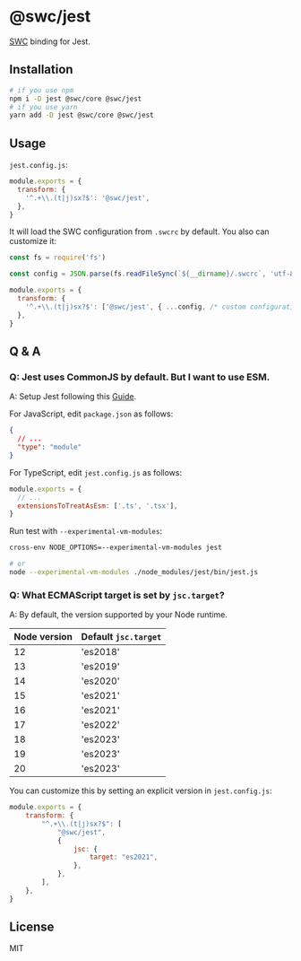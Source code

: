 # @swc/jest

[SWC][] binding for Jest.

## Installation

```sh
# if you use npm
npm i -D jest @swc/core @swc/jest
# if you use yarn
yarn add -D jest @swc/core @swc/jest
```

## Usage

`jest.config.js`:

```js
module.exports = {
  transform: {
    '^.+\\.(t|j)sx?$': '@swc/jest',
  },
}
```

It will load the SWC configuration from `.swcrc` by default. You also can customize it:

```js
const fs = require('fs')

const config = JSON.parse(fs.readFileSync(`${__dirname}/.swcrc`, 'utf-8'))

module.exports = {
  transform: {
    '^.+\\.(t|j)sx?$': ['@swc/jest', { ...config, /* custom configuration in Jest */ }],
  },
}
```

## Q & A

### Q: Jest uses CommonJS by default. But I want to use ESM.

A: Setup Jest following this [Guide](https://jestjs.io/docs/ecmascript-modules).

  For JavaScript, edit `package.json` as follows:
  
  ```json
  {
    // ...
    "type": "module"
  }
  ```

  For TypeScript, edit `jest.config.js` as follows:

  ```js
  module.exports = {
    // ...
    extensionsToTreatAsEsm: ['.ts', '.tsx'],
  }
  ```

  Run test with `--experimental-vm-modules`:

  ```sh
  cross-env NODE_OPTIONS=--experimental-vm-modules jest

  # or
  node --experimental-vm-modules ./node_modules/jest/bin/jest.js
  ```

### Q: What ECMAScript target is set by `jsc.target`?

A: By default, the version supported by your Node runtime.

| Node version | Default `jsc.target` |
|--------------|----------------------|
| 12           | 'es2018'             |
| 13           | 'es2019'             |
| 14           | 'es2020'             |
| 15           | 'es2021'             |
| 16           | 'es2021'             |
| 17           | 'es2022'             |
| 18           | 'es2023'             |
| 19           | 'es2023'             |
| 20           | 'es2023'             |

You can customize this by setting an explicit version in `jest.config.js`:

```js
module.exports = {
    transform: {
        "^.+\\.(t|j)sx?$": [
            "@swc/jest",
            {
                jsc: {
                    target: "es2021",
                },
            },
        ],
    },
}
```

## License

MIT

[SWC]: https://swc.rs
